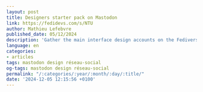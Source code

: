 ```yaml
---
layout: post
title: Designers starter pack on Mastodon
link: https://fedidevs.com/s/NTU
author: Mathieu Lefebvre
published_date: 05/12/2024
description: 'Gather the main interface design accounts on the Fediverse '
language: en
categories:
- articles
tags: mastodon design réseau-social
og-tags: mastodon design réseau-social
permalink: "/:categories/:year/:month/:day/:title/"
date: '2024-12-05 12:15:56 +0100'
---
```

